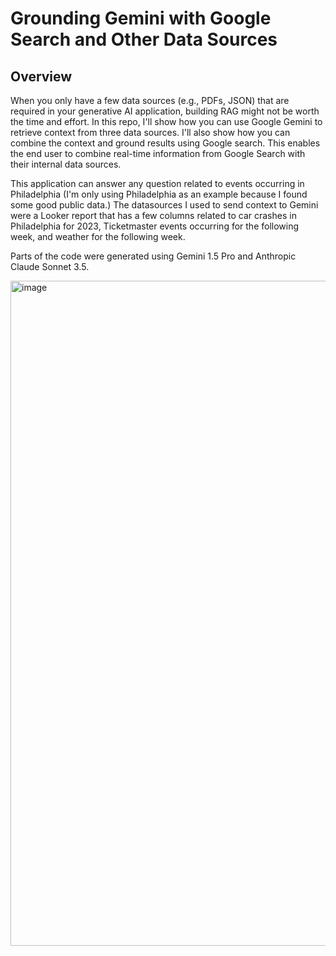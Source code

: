 # Grounding Gemini with Google Search and Other Data Sources

## Overview

When you only have a few data sources (e.g., PDFs, JSON) that are required in your generative AI application, building RAG might not be worth the time and effort. In this repo, I'll show how you can use Google Gemini to retrieve context from three data sources. I'll also show how you can combine the context and ground results using Google search. This enables the end user to combine real-time information from Google Search with their internal data sources.

This application can answer any question related to events occurring in Philadelphia (I'm only using Philadelphia as an example because I found some good public data.) The datasources I used to send context to Gemini were a Looker report that has a few columns related to car crashes in Philadelphia for 2023, Ticketmaster events occurring for the following week, and weather for the following week. 

Parts of the code were generated using Gemini 1.5 Pro and Anthropic Claude Sonnet 3.5.

<img width="1064" alt="image" src="https://github.com/user-attachments/assets/0b33a345-2747-4b93-96dd-f7e2b1a90613" />
